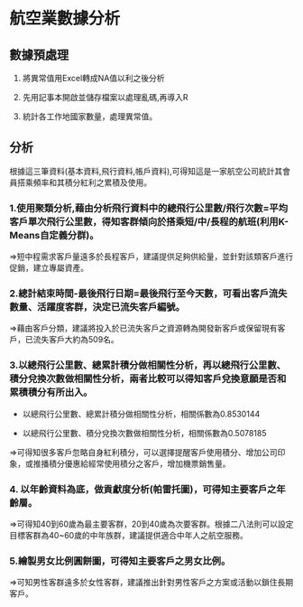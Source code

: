 # 航空業數據分析

## 數據預處理

1. 將異常值用Excel轉成NA值以利之後分析

2. 先用記事本開啟並儲存檔案以處理亂碼,再導入R

3. 統計各工作地國家數量，處理異常值。

## 分析

根據這三筆資料(基本資料,飛行資料,帳戶資料),可得知這是一家航空公司統計其會員搭乘頻率和其積分紅利之累積及使用。

### 1.使用聚類分析,藉由分析飛行資料中的總飛行公里數/飛行次數=平均客戶單次飛行公里數，得知客群傾向於搭乘短/中/長程的航班(利用K-Means自定義分群)。

=>短中程需求客戶量遠多於長程客戶，建議提供足夠供給量，並針對該類客戶進行促銷，建立專屬資產。

### 2.總計結束時間-最後飛行日期=最後飛行至今天數，可看出客戶流失數量、活躍度客群，決定已流失客戶編號。

=>藉由客戶分類，建議將投入於已流失客戶之資源轉為開發新客戶或保留現有客戶，已流失客戶大約為509名。

### 3.以總飛行公里數、總累計積分做相關性分析，再以總飛行公里數、積分兌換次數做相關性分析，兩者比較可以得知客戶兌換意願是否和累積積分有所出入。

* 以總飛行公里數、總累計積分做相關性分析，相關係數為0.8530144

* 以總飛行公里數、積分兌換次數做相關性分析，相關係數為0.5078185

=>可得知很多客戶忽略自身紅利積分，可以選擇提醒客戶使用積分、增加公司印象，或推播積分優惠給經常使用積分之客戶，增加機票銷售量。

### 4. 以年齡資料為底，做貢獻度分析(帕雷托圖)，可得知主要客戶之年齡層。

=>可得知40到60歲為最主要客群，20到40歲為次要客群。根據二八法則可以設定目標客群為40~60歲的中年族群，建議提供適合中年人之航空服務。

### 5.繪製男女比例圓餅圖，可得知主要客戶之男女比例。

=>可知男性客群遠多於女性客群，建議推出針對男性客戶之方案或活動以鎖住長期客戶。
